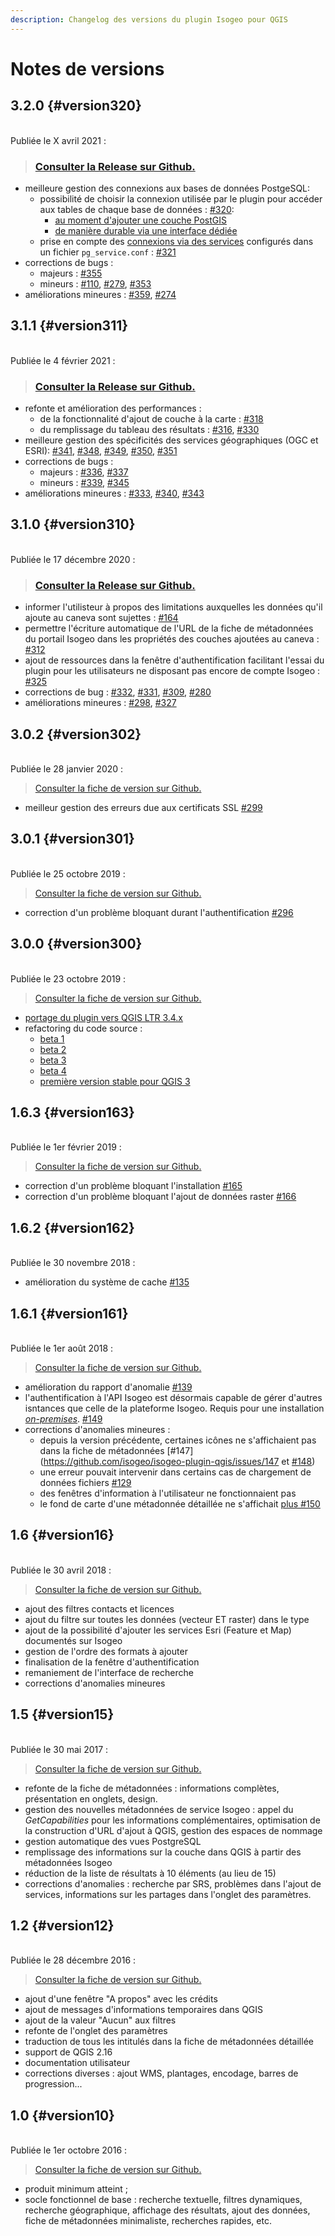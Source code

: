 ```yaml
---
description: Changelog des versions du plugin Isogeo pour QGIS
---
```


# Notes de versions

<!-- timeline -->
## 3.2.0 {#version320}

<br>Publiée le X avril 2021 :

> ### [Consulter la Release sur Github.](https://github.com/isogeo/isogeo-plugin-qgis/releases/tag/3.2.0)

* meilleure gestion des connexions aux bases de données PostgeSQL:
  * possibilité de choisir la connexion utilisée par le plugin pour accéder aux tables de chaque base de données : [#320](https://github.com/isogeo/isogeo-plugin-qgis/issues/320):
    * [au moment d'ajouter une couche PostGIS](configuration.md#pgdb_connections_default)
    * [de manière durable via une interface dédiée](configuration.md#pgdb_connections_config)
  * prise en compte des [connexions via des services](display.md#add_postgis) configurés dans un fichier `pg_service.conf` : [#321](https://github.com/isogeo/isogeo-plugin-qgis/issues/321)
* corrections de bugs :
  * majeurs : [#355](https://github.com/isogeo/isogeo-plugin-qgis/issues/355)
  * mineurs : [#110](https://github.com/isogeo/isogeo-plugin-qgis/issues/110), [#279](https://github.com/isogeo/isogeo-plugin-qgis/issues/279), [#353](https://github.com/isogeo/isogeo-plugin-qgis/issues/353)
* améliorations mineures : [#359](https://github.com/isogeo/isogeo-plugin-qgis/issues/359), [#274](https://github.com/isogeo/isogeo-plugin-qgis/issues/274)

<!-- /timeline -->

<!-- timeline -->
## 3.1.1 {#version311}

<br>Publiée le 4 février 2021 :

> ### [Consulter la Release sur Github.](https://github.com/isogeo/isogeo-plugin-qgis/releases/tag/3.1.1)

* refonte et amélioration des performances :
  * de la fonctionnalité d'ajout de couche à la carte : [#318](https://github.com/isogeo/isogeo-plugin-qgis/issues/318)
  * du remplissage du tableau des résultats : [#316](https://github.com/isogeo/isogeo-plugin-qgis/issues/316), [#330](https://github.com/isogeo/isogeo-plugin-qgis/issues/330)
* meilleure gestion des spécificités des services géographiques (OGC et ESRI): [#341](https://github.com/isogeo/isogeo-plugin-qgis/issues/341), [#348](https://github.com/isogeo/isogeo-plugin-qgis/issues/348), [#349](https://github.com/isogeo/isogeo-plugin-qgis/issues/349), [#350](https://github.com/isogeo/isogeo-plugin-qgis/issues/350), [#351](https://github.com/isogeo/isogeo-plugin-qgis/issues/351)
* corrections de bugs :
  * majeurs : [#336](https://github.com/isogeo/isogeo-plugin-qgis/issues/336), [#337](https://github.com/isogeo/isogeo-plugin-qgis/issues/337)
  * mineurs : [#339](https://github.com/isogeo/isogeo-plugin-qgis/issues/339), [#345](https://github.com/isogeo/isogeo-plugin-qgis/issues/345)
* améliorations mineures : [#333](https://github.com/isogeo/isogeo-plugin-qgis/issues/333), [#340](https://github.com/isogeo/isogeo-plugin-qgis/issues/340), [#343](https://github.com/isogeo/isogeo-plugin-qgis/issues/343)

<!-- /timeline -->

<!-- timeline -->

## 3.1.0 {#version310}

<br> Publiée le 17 décembre 2020 :

> ### [Consulter la Release sur Github.](https://github.com/isogeo/isogeo-plugin-qgis/releases/tag/3.1.0)

* informer l'utilisteur à propos des limitations auxquelles les données qu'il ajoute au caneva sont sujettes : [#164](https://github.com/isogeo/isogeo-plugin-qgis/issues/164)
* permettre l'écriture automatique de l'URL de la fiche de métadonnées du portail Isogeo dans les propriétés des couches ajoutées au caneva : [#312](https://github.com/isogeo/isogeo-plugin-qgis/issues/312)
* ajout de ressources dans la fenêtre d'authentification facilitant l'essai du plugin pour les utilisateurs ne disposant pas encore de compte Isogeo : [#325](https://github.com/isogeo/isogeo-plugin-qgis/issues/325)
* corrections de bug : [#332](https://github.com/isogeo/isogeo-plugin-qgis/issues/332), [#331](https://github.com/isogeo/isogeo-plugin-qgis/issues/331), [#309](https://github.com/isogeo/isogeo-plugin-qgis/issues/309), [#280](https://github.com/isogeo/isogeo-plugin-qgis/issues/280)
* améliorations mineures : [#298](https://github.com/isogeo/isogeo-plugin-qgis/issues/298), [#327](https://github.com/isogeo/isogeo-plugin-qgis/issues/327)

<!-- /timeline -->

<!-- timeline -->

## 3.0.2 {#version302}

<br> Publiée le 28 janvier 2020 :

> [Consulter la fiche de version sur Github.](https://github.com/isogeo/isogeo-plugin-qgis/milestone/13?closed=1)

* meilleur gestion des erreurs due aux certificats SSL [#299](https://github.com/isogeo/isogeo-plugin-qgis/pull/299)

<!-- /timeline -->

<!-- timeline -->

## 3.0.1 {#version301}

<br> Publiée le 25 octobre 2019 :

> [Consulter la fiche de version sur Github.](https://github.com/isogeo/isogeo-plugin-qgis/milestone/11?closed=1)

* correction d'un problème bloquant durant l'authentification [#296](https://github.com/isogeo/isogeo-plugin-qgis/issues/296)

<!-- /timeline -->

<!-- timeline -->

## 3.0.0 {#version300}

<br> Publiée le 23 octobre 2019 :

> [Consulter la fiche de version sur Github.](https://github.com/isogeo/isogeo-plugin-qgis/milestone/3?closed=1)

* [portage du plugin vers QGIS LTR 3.4.x](https://github.com/isogeo/isogeo-plugin-qgis/releases/tag/v2.0.0-alpha1)
* refactoring du code source :
  * [beta 1](https://github.com/isogeo/isogeo-plugin-qgis/releases/tag/2.0.0-beta1)
  * [beta 2](https://github.com/isogeo/isogeo-plugin-qgis/releases/tag/2.0.0-beta2)
  * [beta 3](https://github.com/isogeo/isogeo-plugin-qgis/releases/tag/2.0.0-beta3)
  * [beta 4](https://github.com/isogeo/isogeo-plugin-qgis/releases/tag/2.0.0-beta4)
  * [première version stable pour QGIS 3](https://github.com/isogeo/isogeo-plugin-qgis/releases/tag/3.0.0)

<!-- /timeline -->

<!-- timeline -->

## 1.6.3 {#version163}

<br> Publiée le 1er février 2019 :

> [Consulter la fiche de version sur Github.](https://github.com/isogeo/isogeo-plugin-qgis/milestone/8?closed=1)

* correction d'un problème bloquant l'installation [#165](https://github.com/isogeo/isogeo-plugin-qgis/issues/165)
* correction d'un problème bloquant l'ajout de données raster [#166](https://github.com/isogeo/isogeo-plugin-qgis/issues/166)

<!-- /timeline -->

<!-- timeline -->

## 1.6.2 {#version162}

<br> Publiée le 30 novembre 2018 :

* amélioration du système de cache [#135](https://github.com/isogeo/isogeo-plugin-qgis/issues/135)

<!-- /timeline -->

<!-- timeline -->

## 1.6.1 {#version161}

<br> Publiée le 1er août 2018 :

> [Consulter la fiche de version sur Github.](https://github.com/isogeo/isogeo-plugin-qgis/milestone/7?closed=1)

* amélioration du rapport d'anomalie [#139](https://github.com/isogeo/isogeo-plugin-qgis/issues/139#issuecomment-405258056)
* l'authentification à l'API Isogeo est désormais capable de gérer d'autres isntances que celle de la plateforme Isogeo. Requis pour une installation [_on-premises_](https://fr.wikipedia.org/wiki/Auto-h%C3%A9bergement_(Internet)). [#149](https://github.com/isogeo/isogeo-plugin-qgis/issues/149)
* corrections d'anomalies mineures :
  * depuis la version précédente, certaines icônes ne s'affichaient pas dans la fiche de métadonnées [#147](https://github.com/isogeo/isogeo-plugin-qgis/issues/147 et [#148](https://github.com/isogeo/isogeo-plugin-qgis/issues/148))
  * une erreur pouvait intervenir dans certains cas de chargement de données fichiers [#129](https://github.com/isogeo/isogeo-plugin-qgis/issues/129)
  * des fenêtres d'information à l'utilisateur ne fonctionnaient pas
  * le fond de carte d'une métadonnée détaillée ne s'affichait [plus #150](https://github.com/isogeo/isogeo-plugin-qgis/issues/150)

<!-- /timeline -->

<!-- timeline -->

## 1.6 {#version16}

<br> Publiée le 30 avril 2018 :

> [Consulter la fiche de version sur Github.](https://github.com/isogeo/isogeo-plugin-qgis/milestone/6?closed=1)

* ajout des filtres contacts et licences
* ajout du filtre sur toutes les données (vecteur ET raster) dans le type
* ajout de la possibilité d'ajouter les services Esri (Feature et Map) documentés sur Isogeo
* gestion de l'ordre des formats à ajouter
* finalisation de la fenêtre d'authentification
* remaniement de l'interface de recherche
* corrections d'anomalies mineures

<!-- /timeline -->

<!-- timeline -->

## 1.5 {#version15}

<br> Publiée le 30 mai 2017 :

> [Consulter la fiche de version sur Github.](https://github.com/isogeo/isogeo-plugin-qgis/milestone/5?closed=1)

* refonte de la fiche de métadonnées : informations complètes, présentation en onglets, design.
* gestion des nouvelles métadonnées de service Isogeo : appel du _GetCapabilities_ pour les informations complémentaires, optimisation de la construction d'URL d'ajout à QGIS, gestion des espaces de nommage
* gestion automatique des vues PostgreSQL
* remplissage des informations sur la couche dans QGIS à partir des métadonnées Isogeo
* réduction de la liste de résultats à 10 éléments (au lieu de 15)
* corrections d'anomalies : recherche par SRS, problèmes dans l'ajout de services, informations sur les partages dans l'onglet des paramètres.

<!-- /timeline -->
<!-- timeline -->

## 1.2 {#version12}

<br> Publiée le 28 décembre 2016 :

> [Consulter la fiche de version sur Github.](https://github.com/isogeo/isogeo-plugin-qgis/milestone/2?closed=1)

* ajout d'une fenêtre "A propos" avec les crédits
* ajout de messages d'informations temporaires dans QGIS
* ajout de la valeur "Aucun" aux filtres
* refonte de l'onglet des paramètres
* traduction de tous les intitulés dans la fiche de métadonnées détaillée
* support de QGIS 2.16
* documentation utilisateur
* corrections diverses : ajout WMS, plantages, encodage, barres de progression...

<!-- /timeline -->
<!-- timeline -->

## 1.0 {#version10}

<br> Publiée le 1er octobre 2016 :

> [Consulter la fiche de version sur Github.](https://github.com/isogeo/isogeo-plugin-qgis/milestone/1?closed=1)

* produit minimum atteint ;
* socle fonctionnel de base : recherche textuelle, filtres dynamiques, recherche géographique, affichage des résultats, ajout des données, fiche de métadonnées minimaliste, recherches rapides, etc.

<!-- /timeline -->
